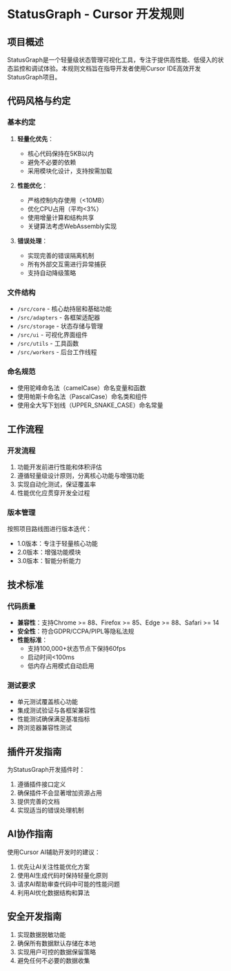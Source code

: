 # StatusGraph - Cursor 开发规则

## 项目概述

StatusGraph是一个轻量级状态管理可视化工具，专注于提供高性能、低侵入的状态监控和调试体验。本规则文档旨在指导开发者使用Cursor IDE高效开发StatusGraph项目。

## 代码风格与约定

### 基本约定

1. **轻量化优先**：
   - 核心代码保持在5KB以内
   - 避免不必要的依赖
   - 采用模块化设计，支持按需加载

2. **性能优化**：
   - 严格控制内存使用（<10MB）
   - 优化CPU占用（平均<3%）
   - 使用增量计算和结构共享
   - 关键算法考虑WebAssembly实现

3. **错误处理**：
   - 实现完善的错误隔离机制
   - 所有外部交互需进行异常捕获
   - 支持自动降级策略

### 文件结构

- `/src/core` - 核心劫持层和基础功能
- `/src/adapters` - 各框架适配器
- `/src/storage` - 状态存储与管理
- `/src/ui` - 可视化界面组件
- `/src/utils` - 工具函数
- `/src/workers` - 后台工作线程

### 命名规范

- 使用驼峰命名法（camelCase）命名变量和函数
- 使用帕斯卡命名法（PascalCase）命名类和组件
- 使用全大写下划线（UPPER_SNAKE_CASE）命名常量

## 工作流程

### 开发流程

1. 功能开发前进行性能和体积评估
2. 遵循轻量级设计原则，分离核心功能与增强功能
3. 实现自动化测试，保证覆盖率
4. 性能优化应贯穿开发全过程

### 版本管理

按照项目路线图进行版本迭代：

- 1.0版本：专注于轻量核心功能
- 2.0版本：增强功能模块
- 3.0版本：智能分析能力

## 技术标准

### 代码质量

- **兼容性**：支持Chrome >= 88、Firefox >= 85、Edge >= 88、Safari >= 14
- **安全性**：符合GDPR/CCPA/PIPL等隐私法规
- **性能标准**：
  - 支持100,000+状态节点下保持60fps
  - 启动时间<100ms
  - 低内存占用模式自动启用

### 测试要求

- 单元测试覆盖核心功能
- 集成测试验证与各框架兼容性
- 性能测试确保满足基准指标
- 跨浏览器兼容性测试

## 插件开发指南

为StatusGraph开发插件时：

1. 遵循插件接口定义
2. 确保插件不会显著增加资源占用
3. 提供完善的文档
4. 实现适当的错误处理机制

## AI协作指南

使用Cursor AI辅助开发时的建议：

1. 优先让AI关注性能优化方案
2. 使用AI生成代码时保持轻量化原则
3. 请求AI帮助审查代码中可能的性能问题
4. 利用AI优化数据结构和算法

## 安全开发指南

1. 实现数据脱敏功能
2. 确保所有数据默认存储在本地
3. 实现用户可控的数据保留策略
4. 避免任何不必要的数据收集

